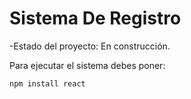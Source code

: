 <h1>Sistema De Registro</h1>

-Estado del proyecto: En construcción.

Para ejecutar el sistema debes poner:

```npm install react```
